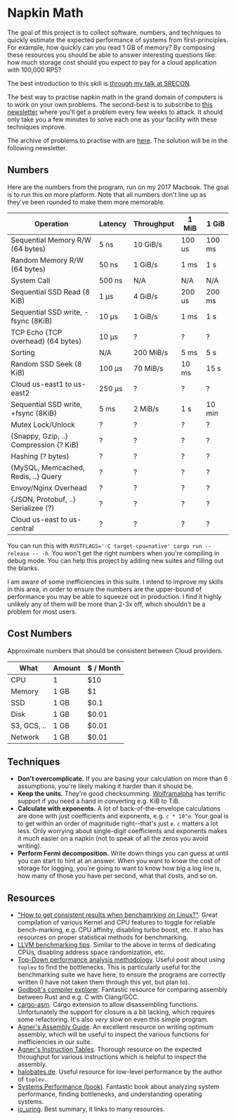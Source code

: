 # Napkin Math

The goal of this project is to collect software, numbers, and techniques to
quickly estimate the expected performance of systems from first-principles. For
example, how quickly can you read 1 GB of memory? By composing these resources
you should be able to answer interesting questions like: how much storage cost
should you expect to pay for a cloud application with 100,000 RPS?

The best introduction to this skill is [through my talk at
SRECON](https://www.youtube.com/watch?v=IxkSlnrRFqc).

The best way to practise napkin math in the grand domain of computers is to work
on your own problems. The second-best is to subscribe to [this
newsletter](http://sirupsen.com/napkin) where you'll get a problem every few
weeks to attack. It should only take you a few minutes to solve each one as your
facility with these techniques improve.

The archive of problems to practise with are
[here](https://buttondown.email/computer-napkins/archive). The solution will be in
the following newsletter.

## Numbers

Here are the numbers from the program, run on my 2017 Macbook. The goal is to
run this on more platform. Note that all numbers don't line up as they've been
rounded to make them more memorable.


| Operation                              | Latency | Throughput | 1 MiB  | 1 GiB  |
|----------------------------------------|---------|------------|--------|--------|
| Sequential Memory R/W (64 bytes)       | 5 ns    | 10 GiB/s   | 100 us | 100 ms |
| Random Memory R/W (64 bytes)           | 50 ns   | 1 GiB/s    | 1 ms   | 1 s    |
| System Call                            | 500 ns  | N/A        | N/A    | N/A    |
| Sequential SSD Read (8 KiB)            | 1 μs    | 4 GiB/s    | 200 us | 200 ms |
| Sequential SSD write, -fsync (8KiB)    | 10 μs   | 1 GiB/s    | 1 ms   | 1 s    |
| TCP Echo (TCP overhead) (64 bytes)     | 10 μs   | ?          | ?      | ?      |
| Sorting                                | N/A     | 200 MiB/s  | 5 ms   | 5 s    |
| Random SSD Seek (8 KiB)                | 100 μs  | 70 MiB/s   | 10 ms  | 15 s   |
| Cloud us-east1 to us-east2             | 250 μs  | ?          | ?      | ?      |
| Sequential SSD write, +fsync (8KiB)    | 5 ms    | 2 MiB/s    | 1 s    | 10 min |
| Mutex Lock/Unlock                      | ?       | ?          | ?      | ?      |
| {Snappy, Gzip, ..} Compression (? KiB) | ?       | ?          | ?      | ?      |
| Hashing (? bytes)                      | ?       | ?          | ?      | ?      |
| {MySQL, Memcached, Redis, ..} Query    | ?       | ?          | ?      | ?      |
| Envoy/Nginx Overhead                   | ?       | ?          | ?      | ?      |
| {JSON, Protobuf, ..} Serializee (?)    | ?       | ?          | ?      | ?      |
| Cloud us-east to us-central            | ?       | ?          | ?      | ?      |

You can run this with `RUSTFLAGS='-C target-cpu=native' cargo run --release --
-h`. You won't get the right numbers when you're compiling in debug mode. You
can help this project by adding new suites and filling out the blanks.

I am aware of some inefficiencies in this suite. I intend to improve my skills
in this area, in order to ensure the numbers are the upper-bound of performance
you may be able to squeeze out in production. I find it highly unlikely any of
them will be more than 2-3x off, which shouldn't be a problem for most users.

## Cost Numbers

Approximate numbers that should be consistent between Cloud providers.

| What        | Amount | $ / Month |
|-------------|--------|-----------|
| CPU         | 1      | $10       |
| Memory      | 1 GB   | $1        |
| SSD         | 1 GB   | $0.1      |
| Disk        | 1 GB   | $0.01     |
| S3, GCS, .. | 1 GB   | $0.01     |
| Network     | 1 GB   | $0.01     |

## Techniques

* **Don't overcomplicate.** If you are basing your calculation on more than 6
    assumptions, you're likely making it harder than it should be.
* **Keep the units.** They're good checksumming.
    [Wolframalpha](https://wolframalpha.com) has terrific support if you need a
    hand in converting e.g. KiB to TiB.
* **Calculate with exponents.** A lot of back-of-the-envelope calculations are
    done with just coefficients and exponents, e.g. `c * 10^e`. Your goal is to
    get within an order of magnitude right--that's just `e`. `c` matters a lot
    less. Only worrying about single-digit coefficients and exponents makes it
    much easier on a napkin (not to speak of all the zeros you avoid writing).
* **Perform Fermi decomposition.** Write down things you can guess at until you
    can start to hint at an answer. When you want to know the cost of storage
    for logging, you're going to want to know how big a log line is, how many of
    those you have per second, what that costs, and so on.

## Resources

* ["How to get consistent results when benchamrking on
  Linux?"](https://easyperf.net/blog/2019/08/02/Perf-measurement-environment-on-Linux#2-disable-hyper-threading).
  Great compilation of various Kernel and CPU features to toggle for reliable
  bench-marking, e.g. CPU affinity, disabling turbo boost, etc. It also has
  resources on proper statistical methods for benchmarking.
* [LLVM benchmarking tips](https://www.llvm.org/docs/Benchmarking.html). Similar
  to the above in terms of dedicating CPUs, disabling address space
  randomization, etc.
* [Top-Down performance analysis
  methodology](https://easyperf.net/blog/2019/02/09/Top-Down-performance-analysis-methodology).
  Useful post about using `toplev` to find the bottlenecks. This is particularly
  useful for the benchmarking suite we have here, to ensure the programs are
  correctly written (I have not taken them through this yet, but plan to).
* [Godbolt's compiler explorer](https://gcc.godbolt.org/#). Fantastic resource
  for comparing assembly between Rust and e.g. C with Clang/GCC.
* [cargo-asm](https://github.com/gnzlbg/cargo-asm). Cargo extension to allow
  disassembling functions. Unfortunately the support for closure is a bit
  lacking, which requires some refactoring. It's also _very_ slow on even this
  simple program.
* [Agner's Assembly
  Guide](https://www.agner.org/optimize/optimizing_assembly.pdf). An excellent
  resource on writing optimum assembly, which will be useful to inspect the
  various functions for inefficiencies in our suite.
* [Agner's Instruction
  Tables](https://www.agner.org/optimize/instruction_tables.pdf). Thorough
  resource on the expected throughput for various instructions which is helpful
  to inspect the assembly.
* [halobates.de](http://halobates.de/). Useful resource for low-level
  performance by the author of `toplev`.
* [Systems Performance (book)](https://www.amazon.com/Systems-Performance-Enterprise-Brendan-Gregg/dp/0133390098/ref=sr_1_1?keywords=systems+performance&qid=1580733419&sr=8-1). Fantastic book about analyzing system performance, finding bottlenecks, and understanding operating systems.
* [io_uring](https://lwn.net/Articles/776703/). Best summary, it links to many
  resources.
